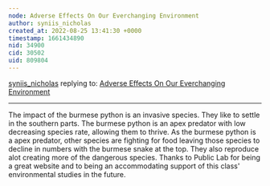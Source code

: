 ```yaml
---
node: Adverse Effects On Our Everchanging Environment
author: syniis_nicholas
created_at: 2022-08-25 13:41:30 +0000
timestamp: 1661434890
nid: 34900
cid: 30502
uid: 809804
---
```




[syniis_nicholas](../profile/syniis_nicholas) replying to: [Adverse Effects On Our Everchanging Environment](../notes/TheChessGym/08-25-2022/adverse-effects-on-our-everchanging-environment)

----
The impact of the burmese python is an invasive species. They like to settle in the southern parts. The burmese python is an apex predator with low decreasing species rate, allowing them to thrive. As the burmese python is a apex predator, other species are fighting for food leaving those species to decline in numbers with the burmese snake at the top. They also reproduce alot creating more of the dangerous species.
Thanks to Public Lab for being a great website and to being an accommodating support of this class' environmental studies in the future.